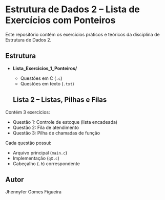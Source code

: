 # Estrutura de Dados 2 – Lista de Exercícios com Ponteiros

Este repositório contém os exercícios práticos e teóricos da disciplina de Estrutura de Dados 2.

## Estrutura
- **Lista_Exercicios_1_Ponteiros/**
  - Questões em C (`.c`)
  - Questões em texto (`.txt`)

  ## Lista 2 – Listas, Pilhas e Filas
Contém 3 exercícios:
- Questão 1: Controle de estoque (lista encadeada)
- Questão 2: Fila de atendimento
- Questão 3: Pilha de chamadas de função

Cada questão possui:
- Arquivo principal (`main.c`)
- Implementação (`qX.c`)
- Cabeçalho (`.h`) correspondente

## Autor
Jhennyfer Gomes Figueira
